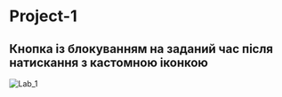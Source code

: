 # Project-1
## Кнопка із блокуванням на заданий час після натискання з кастомною іконкою

![Lab_1](https://github.com/alisaozerova/Project-1/assets/155026323/55c2285b-a51f-4ac8-bc5a-ed2859669a33)
